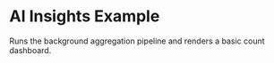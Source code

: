 # AI Insights Example
Runs the background aggregation pipeline and renders a basic count dashboard.
